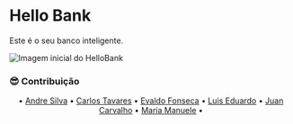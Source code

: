 # Hello Bank 
Este é o seu banco inteligente.

<img alt="Imagem inicial do HelloBank" src="[https://uploaddeimagens.com.br/imagens/m3ZR-0U](https://uploaddeimagens.com.br/images/004/031/322/original/hel1.jpg?1663815082)" />

### 😎 Contribuição

<p align="center">
 • <a href="https://github.com/WhoisAndreoli">Andre Silva</a> •
 <a href="https://github.com/carlostsa10">Carlos Tavares</a> • 
 <a href="https://github.com/evaldovisk">Evaldo Fonseca</a> • 
 <a href="https://github.com/TCLxEdu17">Luis Eduardo</a> • 
 <a href="https://github.com/jsuisjuan">Juan Carvalho</a> • 
 <a href="https://github.com/ManueleLim">Maria Manuele</a> • 
 
</p>
